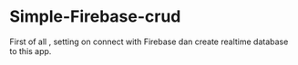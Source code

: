 # Simple-Firebase-crud

First of all ,
setting on connect with Firebase dan create realtime database to this app.
